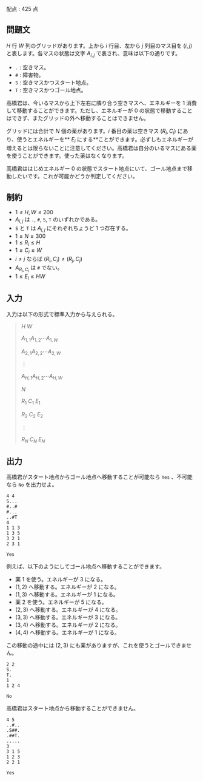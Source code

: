 配点 : $425$ 点

## 問題文

$H$ 行 $W$ 列のグリッドがあります。上から $i$ 行目、左から $j$ 列目のマス目を $(i, j)$ と表します。各マスの状態は文字 $A_{i,j}$ で表され、意味は以下の通りです。

- `.` : 空きマス。
- `#` : 障害物。
- `S` : 空きマスかつスタート地点。
- `T` : 空きマスかつゴール地点。

高橋君は、今いるマスから上下左右に隣り合う空きマスへ、エネルギーを $1$ 消費して移動することができます。ただし、エネルギーが $0$ の状態で移動することはできず、またグリッドの外へ移動することはできません。

グリッドには合計で $N$ 個の薬があります。$i$ 番目の薬は空きマス $(R_i, C_i)$ にあり、使うとエネルギーを** $E_i$ にする**ことができます。必ずしもエネルギーが増えるとは限らないことに注意してください。高橋君は自分のいるマスにある薬を使うことができます。使った薬はなくなります。

高橋君ははじめエネルギー $0$ の状態でスタート地点にいて、ゴール地点まで移動したいです。これが可能かどうか判定してください。

## 制約

- $1 \leq H, W \leq 200$
- $A_{i, j}$ は `.`, `#`, `S`, `T` のいずれかである。
- `S` と `T` は $A_{i, j}$ にそれぞれちょうど $1$ つ存在する。
- $1 \leq N \leq 300$
- $1 \leq R_i \leq H$
- $1 \leq C_i \leq W$
- $i \neq j$ ならば $(R_i, C_i) \neq (R_j, C_j)$
- $A_{R_i, C_i}$ は `#` でない。
- $1 \leq E_i \leq HW$

## 入力

入力は以下の形式で標準入力から与えられる。

> $H$ $W$
> 
> $A_{1, 1}$$A_{1, 2}$$\cdots$$A_{1, W}$
> 
> $A_{2, 1}$$A_{2, 2}$$\cdots$$A_{2, W}$
> 
> $\vdots$
> 
> $A_{H, 1}$$A_{H, 2}$$\cdots$$A_{H, W}$
> 
> $N$
> 
> $R_1$ $C_1$ $E_1$
> 
> $R_2$ $C_2$ $E_2$
> 
> $\vdots$
> 
> $R_N$ $C_N$ $E_N$

## 出力

高橋君がスタート地点からゴール地点へ移動することが可能なら `Yes` 、不可能なら `No` を出力せよ。

```input1
4 4
S...
#..#
#...
..#T
4
1 1 3
1 3 5
3 2 1
2 3 1
```

```output1
Yes
```

例えば、以下のようにしてゴール地点へ移動することができます。

- 薬 $1$ を使う。エネルギーが $3$ になる。
- $(1, 2)$ へ移動する。エネルギーが $2$ になる。
- $(1, 3)$ へ移動する。エネルギーが $1$ になる。
- 薬 $2$ を使う。エネルギーが $5$ になる。
- $(2, 3)$ へ移動する。エネルギーが $4$ になる。
- $(3, 3)$ へ移動する。エネルギーが $3$ になる。
- $(3, 4)$ へ移動する。エネルギーが $2$ になる。
- $(4, 4)$ へ移動する。エネルギーが $1$ になる。

この移動の途中には $(2, 3)$ にも薬がありますが、これを使うとゴールできません。

```input2
2 2
S.
T.
1
1 2 4
```

```output2
No
```

高橋君はスタート地点から移動することができません。

```input3
4 5
..#..
.S##.
.##T.
.....
3
3 1 5
1 2 3
2 2 1
```

```output3
Yes
```